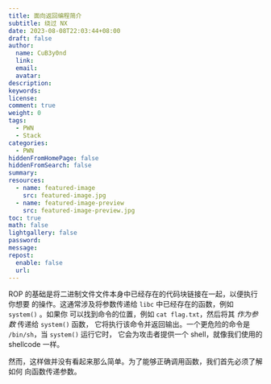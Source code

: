 ```yaml
---
title: 面向返回编程简介
subtitle: 绕过 NX
date: 2023-08-08T22:03:44+08:00
draft: false
author:
  name: CuB3y0nd
  link:
  email:
  avatar:
description:
keywords:
license:
comment: true
weight: 0
tags:
  - PWN
  - Stack
categories:
  - PWN
hiddenFromHomePage: false
hiddenFromSearch: false
summary:
resources:
  - name: featured-image
    src: featured-image.jpg
  - name: featured-image-preview
    src: featured-image-preview.jpg
toc: true
math: false
lightgallery: false
password:
message:
repost:
  enable: false
  url:
---
```


ROP 的基础是将二进制文件文件本身中已经存在的代码块链接在一起，以便执行你想要
的操作。这通常涉及将参数传递给 `libc` 中已经存在的函数，例如 `system()` 。如果你
可以找到命令的位置，例如 `cat flag.txt`，然后将其 *作为参数* 传递给 `system()` 函数，
它将执行该命令并返回输出。一个更危险的命令是 `/bin/sh`，当 `system()` 运行它时，
它会为攻击者提供一个 shell，就像我们使用的 shellcode 一样。

然而，这样做并没有看起来那么简单。为了能够正确调用函数，我们首先必须了解如何
向函数传递参数。

<!--more-->

